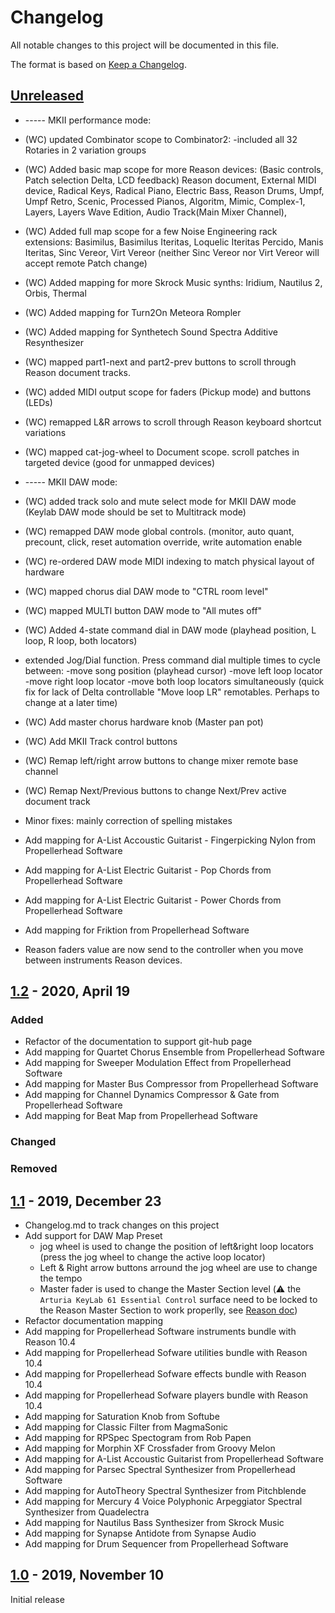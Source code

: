 # Changelog

All notable changes to this project will be documented in this file.

The format is based on [Keep a Changelog](https://keepachangelog.com/en/1.0.0/).

## [Unreleased]

* ----- MKII performance mode:
* (WC) updated Combinator scope to Combinator2:
	-included all 32 Rotaries in 2 variation groups
* (WC) Added basic map scope for more Reason devices:
	(Basic controls, Patch selection Delta, LCD feedback)
 		Reason document, External MIDI device, Radical Keys, Radical Piano, Electric Bass, Reason Drums, Umpf, Umpf Retro, Scenic, Processed Pianos, Algoritm, Mimic, Complex-1, Layers, Layers Wave Edition, Audio Track(Main Mixer Channel),
* (WC) Added full map scope for a few Noise Engineering rack extensions:
		Basimilus, Basimilus Iteritas, Loquelic Iteritas Percido, Manis Iteritas, Sinc Vereor, Virt Vereor
		(neither Sinc Vereor nor Virt Vereor will accept remote Patch change)
* (WC) Added mapping for more Skrock Music synths:
		Iridium, Nautilus 2, Orbis, Thermal
* (WC) Added mapping for Turn2On Meteora Rompler
* (WC) Added mapping for Synthetech Sound Spectra Additive Resynthesizer
* (WC) mapped part1-next and part2-prev buttons to scroll through Reason document tracks.
* (WC) added MIDI output scope for faders (Pickup mode) and buttons (LEDs)
* (WC) remapped L&R arrows to scroll through Reason keyboard shortcut variations
* (WC) mapped cat-jog-wheel to Document scope. scroll patches in targeted device (good for unmapped devices)

* ----- MKII DAW mode:
* (WC) added track solo and mute select mode for MKII DAW mode (Keylab DAW mode should be set to Multitrack mode)
* (WC) remapped DAW mode global controls. (monitor, auto quant, precount, click, reset automation override, write automation enable
+ (WC) re-ordered DAW mode MIDI indexing to match physical layout of hardware
* (WC) mapped chorus dial DAW mode to "CTRL room level"
* (WC) mapped MULTI button DAW mode to "All mutes off"
* (WC) Added 4-state command dial in DAW mode (playhead position, L loop, R loop, both locators)
* 	extended Jog/Dial function. Press command dial multiple times to cycle between:
		-move song position (playhead cursor)
		-move left loop locator
		-move right loop locator
		-move both loop locators simultaneously (quick fix for lack of Delta controllable "Move loop LR" remotables. Perhaps to change at a later time)
* (WC) Add master chorus hardware knob (Master pan pot)
* (WC) Add MKII Track control buttons
* (WC) Remap left/right arrow buttons to change mixer remote base channel
* (WC) Remap Next/Previous buttons to change Next/Prev active document track

* Minor fixes: mainly correction of spelling mistakes
* Add mapping for A-List Accoustic Guitarist - Fingerpicking Nylon from Propellerhead Software
* Add mapping for A-List Electric Guitarist - Pop Chords from Propellerhead Software
* Add mapping for A-List Electric Guitarist - Power Chords from Propellerhead Software
* Add mapping for Friktion from Propellerhead Software
* Reason faders value are now send to the controller when you move between instruments Reason devices.

## [1.2] - 2020, April 19

### Added

* Refactor of the documentation to support git-hub page
* Add mapping for Quartet Chorus Ensemble from Propellerhead Software
* Add mapping for Sweeper Modulation Effect from Propellerhead Software
* Add mapping for Master Bus Compressor from Propellerhead Software
* Add mapping for Channel Dynamics Compressor & Gate from Propellerhead Software
* Add mapping for Beat Map from Propellerhead Software

### Changed

### Removed

## [1.1] - 2019, December 23

* Changelog.md to track changes on this project
* Add support for DAW Map Preset
  * jog wheel is used to change the position of left&right loop locators (press the jog wheel to change the active loop locator)  
  * Left & Right arrow buttons arround the jog wheel are use to change the tempo
  * Master fader is used to change the Master Section level (:warning: the `Arturia KeyLab 61 Essential Control` surface need to be locked to the Reason Master Section to work properlly, see [Reason doc](http://docs.propellerheads.se/reason10/wwhelp/wwhimpl/js/html/wwhelp.htm#context=EngOpManProjectPro&topic=PreferencesControlSurface))
* Refactor documentation mapping
* Add mapping for Propellerhead Software instruments bundle with Reason 10.4
* Add mapping for Propellerhead Sofware utilities bundle with Reason 10.4
* Add mapping for Propellerhead Sofware effects bundle with Reason 10.4
* Add mapping for Propellerhead Sofware players bundle with Reason 10.4
* Add mapping for Saturation Knob from Softube
* Add mapping for Classic Filter from MagmaSonic
* Add mapping for RPSpec Spectogram from Rob Papen
* Add mapping for Morphin XF Crossfader from Groovy Melon
* Add mapping for A-List Accoustic Guitarist from Propellerhead Software
* Add mapping for Parsec Spectral Synthesizer from Propellerhead Software
* Add mapping for AutoTheory Spectral Synthesizer from Pitchblende
* Add mapping for Mercury 4 Voice Polyphonic Arpeggiator Spectral Synthesizer from Quadelectra
* Add mapping for Nautilus Bass Synthesizer from Skrock Music
* Add mapping for Synapse Antidote from Synapse Audio
* Add mapping for Drum Sequencer from Propellerhead Software

## [1.0] - 2019, November 10

Initial release

[Unreleased]: https://github.com/tfraudet/Reason-ArturiaKeylabEssential-Remote/compare/v1.0...HEAD
[1.0]: https://github.com/tfraudet/Reason-ArturiaKeylabEssential-Remote/releases/tag/1.0
[1.1]: https://github.com/tfraudet/Reason-ArturiaKeylabEssential-Remote/releases/tag/1.1
[1.2]: https://github.com/tfraudet/Reason-ArturiaKeylabEssential-Remote/releases/tag/1.2
